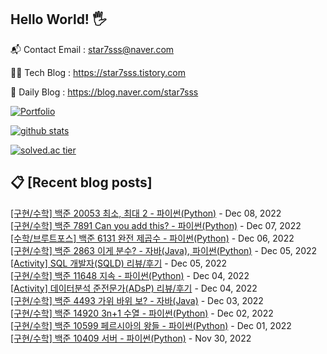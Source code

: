 ## Hello World! 🖐

📬 Contact Email : star7sss@naver.com

👨‍💻 Tech Blog : https://star7sss.tistory.com

🤪 Daily Blog : https://blog.naver.com/star7sss

[![Portfolio](https://img.shields.io/badge/Portfolio-%23000000.svg?style=for-the-badge&logo=firefox&logoColor=#FF7139)](https://fern-way-13f.notion.site/Jang-Thang-3b7b327981a2456c8ee5952eadb848b9)

[![github stats](https://github-readme-stats.vercel.app/api?username=jangThang&show_icons=true&hide_border=False)](https://star7sss.tistory.com)

[![solved.ac tier](http://mazassumnida.wtf/api/v2/generate_badge?boj=star7sss)](https://solved.ac/star7sss)

## 📋 [Recent blog posts]
[[구현/수학] 백준 20053 최소, 최대 2 - 파이썬(Python)](https://star7sss.tistory.com/613) - Dec 08, 2022<br>
[[구현/수학] 백준 7891 Can you add this? - 파이썬(Python)](https://star7sss.tistory.com/612) - Dec 07, 2022<br>
[[수학/브루트포스] 백준 6131 완전 제곱수 - 파이썬(Python)](https://star7sss.tistory.com/606) - Dec 06, 2022<br>
[[구현/수학] 백준 2863 이게 분수? - 자바(Java), 파이썬(Python)](https://star7sss.tistory.com/602) - Dec 05, 2022<br>
[[Activity] SQL 개발자(SQLD) 리뷰/후기](https://star7sss.tistory.com/648) - Dec 05, 2022<br>
[[구현/수학] 백준 11648 지속 - 파이썬(Python)](https://star7sss.tistory.com/611) - Dec 04, 2022<br>
[[Activity] 데이터분석 준전문가(ADsP) 리뷰/후기](https://star7sss.tistory.com/647) - Dec 04, 2022<br>
[[구현/수학] 백준 4493 가위 바위 보? - 자바(Java)](https://star7sss.tistory.com/599) - Dec 03, 2022<br>
[[구현/수학] 백준 14920 3n+1 수열 - 파이썬(Python)](https://star7sss.tistory.com/597) - Dec 02, 2022<br>
[[구현/수학] 백준 10599 페르시아의 왕들 - 파이썬(Python)](https://star7sss.tistory.com/610) - Dec 01, 2022<br>
[[구현/수학] 백준 10409 서버 - 파이썬(Python)](https://star7sss.tistory.com/595) - Nov 30, 2022<br>
